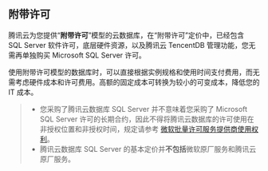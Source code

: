 ## 附带许可
腾讯云为您提供“**附带许可**”模型的云数据库，在“附带许可”定价中，已经包含 SQL Server 软件许可，底层硬件资源，以及腾讯云 TencentDB 管理功能，您无需再单独购买 Microsoft SQL Server 许可。

使用附带许可模型的数据库时，可以直接根据实例规格和使用时间支付费用，而无需考虑硬件成本和许可费用。高额的固定成本可转换为较小的可变成本，降低您的 IT 成本。

>
>- 您采购了腾讯云数据库 SQL Server 并不意味着您采购了 Microsoft SQL Server 许可的长期合约，因此不得将腾讯云数据库的许可使用在非授权位置和非授权时间，规定请参考 [微软批量许可服务提供商使用权利](http://www.microsoftvolumelicensing.com/ProductResults.aspx?doc=Product%20Terms,OST&fid=20)。
>- 腾讯云数据库 SQL Server 的基本定价并**不包括**微软原厂服务和腾讯云原厂服务。
